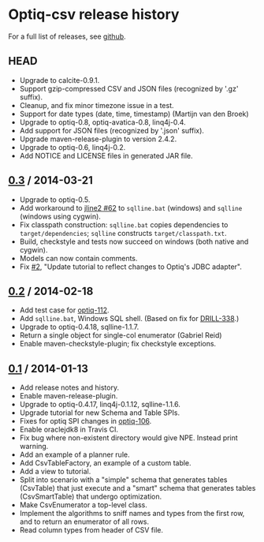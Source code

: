 # Optiq-csv release history

For a full list of releases, see
<a href="https://github.com/julianhyde/optiq-csv/releases">github</a>.

## HEAD

* Upgrade to calcite-0.9.1.
* Support gzip-compressed CSV and JSON files (recognized by '.gz' suffix).
* Cleanup, and fix minor timezone issue in a test.
* Support for date types (date, time, timestamp) (Martijn van den Broek)
* Upgrade to optiq-0.8, optiq-avatica-0.8, linq4j-0.4.
* Add support for JSON files (recognized by '.json' suffix).
* Upgrade maven-release-plugin to version 2.4.2.
* Upgrade to optiq-0.6, linq4j-0.2.
* Add NOTICE and LICENSE files in generated JAR file.

## <a href="https://github.com/julianhyde/optiq-csv/releases/tag/optiq-csv-0.3">0.3</a> / 2014-03-21

* Upgrade to optiq-0.5.
* Add workaround to
  <a href="https://github.com/jline/jline2/issues/62">jline2 #62</a>
  to `sqlline.bat` (windows) and `sqlline` (windows using cygwin).
* Fix classpath construction: `sqlline.bat` copies dependencies to `target/dependencies`; `sqlline` constructs `target/classpath.txt`.
* Build, checkstyle and tests now succeed on windows (both native and cygwin).
* Models can now contain comments.
* Fix <a href="https://github.com/julianhyde/optiq-csv/issues/2">#2</a>,
  "Update tutorial to reflect changes to Optiq's JDBC adapter".

## <a href="https://github.com/julianhyde/optiq-csv/releases/tag/optiq-csv-0.2">0.2</a> / 2014-02-18

* Add test case for <a href="https://github.com/julianhyde/optiq/issues/112">optiq-112</a>.
* Add `sqlline.bat`, Windows SQL shell. (Based on fix for <a href="https://issues.apache.org/jira/browse/DRILL-338">DRILL-338</a>.)
* Upgrade to optiq-0.4.18, sqlline-1.1.7.
* Return a single object for single-col enumerator (Gabriel Reid)
* Enable maven-checkstyle-plugin; fix checkstyle exceptions.

## <a href="https://github.com/julianhyde/optiq-csv/releases/tag/optiq-csv-0.1">0.1</a> / 2014-01-13

* Add release notes and history.
* Enable maven-release-plugin.
* Upgrade to optiq-0.4.17, linq4j-0.1.12, sqlline-1.1.6.
* Upgrade tutorial for new Schema and Table SPIs.
* Fixes for optiq SPI changes in <a href="https://github.com/julianhyde/optiq/issues/106">optiq-106</a>.
* Enable oraclejdk8 in Travis CI.
* Fix bug where non-existent directory would give NPE. Instead print warning.
* Add an example of a planner rule.
* Add CsvTableFactory, an example of a custom table.
* Add a view to tutorial.
* Split into scenario with a "simple" schema that generates tables (CsvTable) that just execute and a "smart" schema that generates tables (CsvSmartTable) that undergo optimization.
* Make CsvEnumerator a top-level class.
* Implement the algorithms to sniff names and types from the first row, and to return an enumerator of all rows.
* Read column types from header of CSV file.

